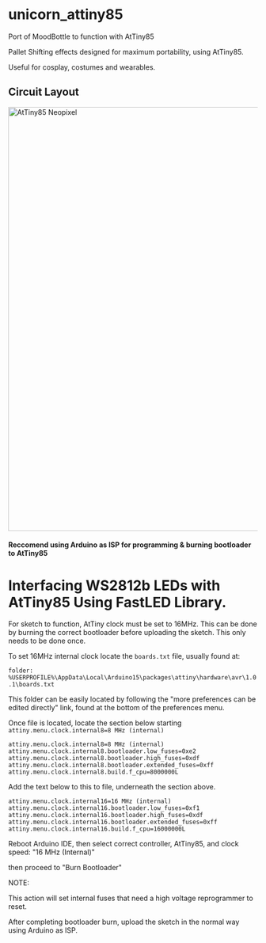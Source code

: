 # unicorn_attiny85
 Port of MoodBottle to function with AtTiny85


Pallet Shifting effects designed for maximum portability, using AtTiny85. 

Useful for cosplay, costumes and wearables.

## Circuit Layout

<img width="857" alt="AtTiny85 Neopixel" src="https://user-images.githubusercontent.com/97303986/217822631-c21c6b38-cd06-4524-adf4-2426092e855c.png">



####  Reccomend using Arduino as ISP for programming & burning bootloader to AtTiny85


# Interfacing WS2812b LEDs with AtTiny85 Using FastLED Library.

For sketch to function, AtTiny clock must be set to 16MHz. This can be done by burning the correct bootloader before uploading the sketch. This only needs to be done once.

To set 16MHz internal clock locate the `boards.txt` file, usually found at:

`folder: %USERPROFILE%\AppData\Local\Arduino15\packages\attiny\hardware\avr\1.0.1\boards.txt`

This folder can be easily located by following the "more preferences can be edited directly" link, 
found at the bottom of the preferences menu.


Once file is located, locate the section below starting `attiny.menu.clock.internal8=8 MHz (internal)` 


```
attiny.menu.clock.internal8=8 MHz (internal)
attiny.menu.clock.internal8.bootloader.low_fuses=0xe2
attiny.menu.clock.internal8.bootloader.high_fuses=0xdf
attiny.menu.clock.internal8.bootloader.extended_fuses=0xff
attiny.menu.clock.internal8.build.f_cpu=8000000L
```

Add the text below to this to file, underneath the section above.

```
attiny.menu.clock.internal16=16 MHz (internal)
attiny.menu.clock.internal16.bootloader.low_fuses=0xf1
attiny.menu.clock.internal16.bootloader.high_fuses=0xdf
attiny.menu.clock.internal16.bootloader.extended_fuses=0xff
attiny.menu.clock.internal16.build.f_cpu=16000000L

```

Reboot Arduino IDE, then select correct controller, AtTiny85, and clock speed: "16 MHz (Internal)"

then proceed to "Burn Bootloader"


NOTE:

This action will set internal fuses that need a high voltage reprogrammer to reset.

After completing bootloader burn, upload the sketch in the normal way using Arduino as ISP.
